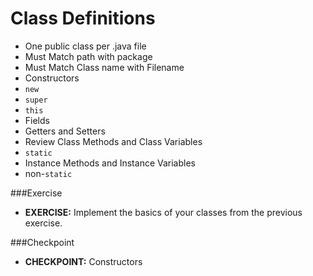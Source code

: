# Class Definitions

* One public class per .java file
* Must Match path with package
* Must Match Class name with Filename
* Constructors
 * ``new``
 * ``super``
 * ``this``
* Fields
* Getters and Setters
* Review Class Methods and Class Variables
 * ``static``
* Instance Methods and Instance Variables
 * non-``static``

###Exercise
* __EXERCISE:__  Implement the basics of your classes from the previous exercise.

###Checkpoint
* __CHECKPOINT:__ Constructors
